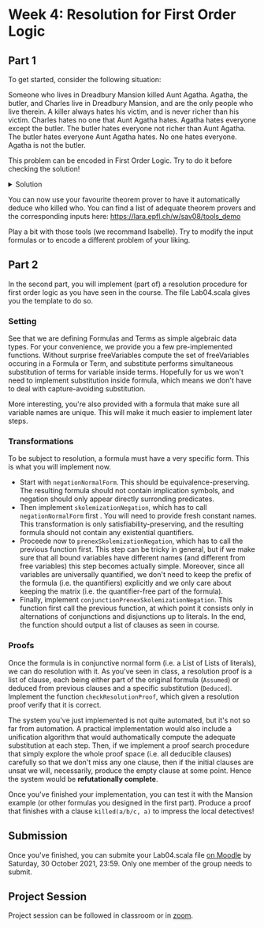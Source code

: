 # Week 4: Resolution for First Order Logic


## Part 1
To get started, consider the following situation:

Someone who lives in Dreadbury Mansion killed Aunt Agatha. Agatha, the butler, and Charles live in Dreadbury Mansion, and are the only people who live therein. A killer always hates his victim, and is never richer than his victim. Charles hates no one that Aunt Agatha hates. Agatha hates everyone except the butler. The butler hates everyone not richer than Aunt Agatha. The butler hates everyone Aunt Agatha hates. No one hates everyone. Agatha is not the butler. 

This problem can be encoded in First Order Logic. Try to do it before checking the solution!

<details> 
  <summary>Solution </summary>

```math
\exists x. lives(x) \land killed(x,a)
```
```math
lives(a) \land lives(b) \land lives(c) \land \forall x. lives(x) \rightarrow (x=a \lor x=b \lor x=c)
```
```math
\forall x. \forall y. killed(x,y) \rightarrow (hates(x,y) \land \neg richer(x,y))
```
```math
\forall x. hates(a,x) \rightarrow \neg hates(c,x)
```
```math
\forall x. hates(a,x) \leftrightarrow x \not\approx b
```
```math
\forall x. \neg richer(x,a) \leftrightarrow hates(b,x)
```
```math
\forall x. hates(a,x) \rightarrow hates(b,x)
```
```math
\neg \exists x. \forall y. hates(x,y)
```
```math
a \not\approx b
```
</details>

You can now use your favourite theorem prover to have it automatically deduce who killed who. You can find a list of adequate theorem provers and the corresponding inputs here: https://lara.epfl.ch/w/sav08/tools_demo

Play a bit with those tools (we recommand Isabelle). Try to modify the input formulas or to encode a different problem of your liking.

## Part 2
In the second part, you will implement (part of) a resolution procedure for first order logic as you have seen in the course. The file Lab04.scala gives you the template to do so.

### Setting
See that we are defining Formulas and Terms as simple algebraic data types. For your convenience, we provide you a few pre-implemented functions. Without surprise freeVariables compute the set of freeVariables occuring in a Formula or Term, and substitute performs simultaneous substitution of terms for variable inside terms. Hopefully for us we won't need to implement substitution inside formula, which means we don't have to deal with capture-avoiding substitution.

More interesting, you're also provided with a formula that make sure all variable names are unique. This will make it much easier to implement later steps.

### Transformations

To be subject to resolution, a formula must have a very specific form. This is what you will implement now.
- Start with `negationNormalForm`. This should be equivalence-preserving. The resulting formula should not contain implication symbols, and negation should only appear directly surronding predicates.
- Then implement `skolemizationNegation`, which has to call `negationNormalForm` first . You will need to provide fresh constant names. This transformation is only satisfiability-preserving, and the resulting formula should not contain any existential quantifiers.
- Proceede now to `prenexSkolemizationNegation`, which has to call the previous function first. This step can be tricky in general, but if we make sure that all bound variables have different names (and different from free variables) this step becomes actually simple. Moreover, since all variables are universally quantified, we don't need to keep the prefix of the formula (i.e. the quantifiers) explicitly and we only care about keeping the matrix (i.e. the quantifier-free part of the formula).
- Finally, implement `conjunctionPrenexSkolemizationNegation`. This function first call the previous function, at which point it consists only in alternations of conjunctions and disjunctions up to literals. In the end, the function should output a list of clauses as seen in course.


### Proofs
Once the formula is in conjunctive normal form (i.e. a List of Lists of literals), we can do resolution with it. As you've seen in class, a resolution proof is a list of clause, each being either part of the original formula (`Assumed`) or deduced from previous clauses and a specific substitution (`Deduced`).
Implement the function `checkResolutionProof`, which given a resolution proof verify that it is correct.

The system you've just implemented is not quite automated, but it's not so far from automation. 
A practical implementation would also include a unification algorithm that would authomatically compute the adequate substitution at each step. Then, if we implement a proof search procedure that simply explore the whole proof space (i.e. all deducible clauses) carefully so that we don't miss any one clause, then if the initial clauses are unsat we will, necessarily, produce the empty clause at some point. Hence the system would be **refutationally complete**.


Once you've finished your implementation, you can test it with the Mansion example (or other formulas you designed in the first part). Produce a proof that finishes with a clause `killed(a/b/c, a)` to impress the local detectives!



## Submission
Once you've finished, you can submite your Lab04.scala file [on Moodle](https://moodle.epfl.ch/mod/assign/view.php?id=1100580) by Saturday, 30 October 2021, 23:59. Only one member of the group needs to submit.

## Project Session
Project session can be followed in classroom or in [zoom](https://epfl.zoom.us/j/69030789600).
